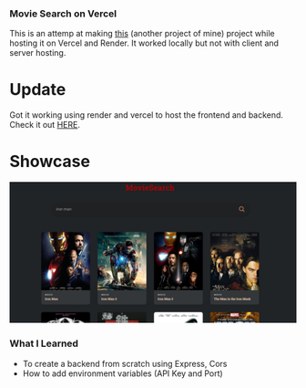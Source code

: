### Movie Search on Vercel
This is an attemp at making [this](https://github.com/MrLucasAlmeida/Movie-Search) (another project of mine) project while hosting it on Vercel and Render. It worked locally but not with client and server hosting.

# Update
Got it working using render and vercel to host the frontend and backend. Check it out [HERE](https://movie-search-vercel.vercel.app/).
# Showcase
<img src="movie search screenshot.jpg"/>


### What I Learned
* To create a backend from scratch using Express, Cors
* How to add environment variables (API Key and Port)
